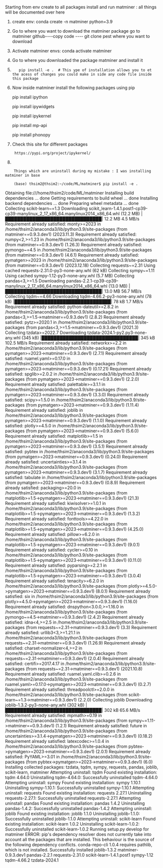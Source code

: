 
Starting from env create to all packages install and run matminer : all things
will be documented over here

1. create env:
             conda create -n matminer python=3.9

2. Go to where you want to download the matminer package
        go to matminer github----copy code ---- git clone pest where you want to
 download

3. Activate matminer envs: conda activate matminer

4. Go to where you downloaded the package matminer and install it

5.        pip install -e .  # This ype of installation allows you to et the acess of changes you could make in side any code file inside this package

6. Now inside matminer install the following packages using pip
    
    pip install ipython
    
    pip install ipywidgets
    
    pip install ipykernel

    pip install mp-api
    
    pip install phonopy

7. Check this site for different packages

        https://pypi.org/project/ipykernel/

8. 

        Things which are uninstall during my mistake : I was installing matminer in base 

        (base) thsim2@thsim2:~/code/ML/matminer$ pip install -e .
Obtaining file:///home/thsim2/code/ML/matminer
  Installing build dependencies ... done
  Getting requirements to build wheel ... done
  Installing backend dependencies ... done
    Preparing wheel metadata ... done
Collecting scikit-learn~=1.3
  Downloading scikit_learn-1.4.1.post1-cp39-cp39-manylinux_2_17_x86_64.manylinux2014_x86_64.whl (12.2 MB)
     |████████████████████████████████| 12.2 MB 4.5 MB/s 
Requirement already satisfied: monty>=2023 in /home/thsim2/anaconda3/lib/python3.9/site-packages (from matminer==0.9.3.dev1) (2023.11.3)
Requirement already satisfied: numpy<2,>=1.23 in /home/thsim2/anaconda3/lib/python3.9/site-packages (from matminer==0.9.3.dev1) (1.26.3)
Requirement already satisfied: pymongo~=4.5 in /home/thsim2/anaconda3/lib/python3.9/site-packages (from matminer==0.9.3.dev1) (4.6.1)
Requirement already satisfied: pymatgen>=2023 in /home/thsim2/anaconda3/lib/python3.9/site-packages (from matminer==0.9.3.dev1) (2023.12.18)
Collecting requests~=2.31
  Using cached requests-2.31.0-py3-none-any.whl (62 kB)
Collecting sympy~=1.11
  Using cached sympy-1.12-py3-none-any.whl (5.7 MB)
Collecting pandas<3,>=1.5
  Downloading pandas-2.2.1-cp39-cp39-manylinux_2_17_x86_64.manylinux2014_x86_64.whl (13.0 MB)
     |████████████████████████████████| 13.0 MB 56.7 MB/s 
Collecting tqdm~=4.66
  Downloading tqdm-4.66.2-py3-none-any.whl (78 kB)
     |████████████████████████████████| 78 kB 1.7 MB/s 
Requirement already satisfied: python-dateutil>=2.8.2 in /home/thsim2/anaconda3/lib/python3.9/site-packages (from pandas<3,>=1.5->matminer==0.9.3.dev1) (2.8.2)
Requirement already satisfied: pytz>=2020.1 in /home/thsim2/anaconda3/lib/python3.9/site-packages (from pandas<3,>=1.5->matminer==0.9.3.dev1) (2021.3)
Collecting tzdata>=2022.7
  Downloading tzdata-2024.1-py2.py3-none-any.whl (345 kB)
     |████████████████████████████████| 345 kB 102.5 MB/s 
Requirement already satisfied: networkx>=2.2 in /home/thsim2/anaconda3/lib/python3.9/site-packages (from pymatgen>=2023->matminer==0.9.3.dev1) (2.7.1)
Requirement already satisfied: ruamel.yaml>=0.17.0 in /home/thsim2/anaconda3/lib/python3.9/site-packages (from pymatgen>=2023->matminer==0.9.3.dev1) (0.17.21)
Requirement already satisfied: spglib>=2.0.2 in /home/thsim2/anaconda3/lib/python3.9/site-packages (from pymatgen>=2023->matminer==0.9.3.dev1) (2.2.0)
Requirement already satisfied: palettable>=3.1.1 in /home/thsim2/anaconda3/lib/python3.9/site-packages (from pymatgen>=2023->matminer==0.9.3.dev1) (3.3.0)
Requirement already satisfied: scipy>=1.5.0 in /home/thsim2/anaconda3/lib/python3.9/site-packages (from pymatgen>=2023->matminer==0.9.3.dev1) (1.11.4)
Requirement already satisfied: joblib in /home/thsim2/anaconda3/lib/python3.9/site-packages (from pymatgen>=2023->matminer==0.9.3.dev1) (1.1.0)
Requirement already satisfied: plotly>=4.5.0 in /home/thsim2/anaconda3/lib/python3.9/site-packages (from pymatgen>=2023->matminer==0.9.3.dev1) (5.6.0)
Requirement already satisfied: matplotlib>=1.5 in /home/thsim2/anaconda3/lib/python3.9/site-packages (from pymatgen>=2023->matminer==0.9.3.dev1) (3.5.1)
Requirement already satisfied: pybtex in /home/thsim2/anaconda3/lib/python3.9/site-packages (from pymatgen>=2023->matminer==0.9.3.dev1) (0.24.0)
Requirement already satisfied: uncertainties>=3.1.4 in /home/thsim2/anaconda3/lib/python3.9/site-packages (from pymatgen>=2023->matminer==0.9.3.dev1) (3.1.7)
Requirement already satisfied: tabulate in /home/thsim2/anaconda3/lib/python3.9/site-packages (from pymatgen>=2023->matminer==0.9.3.dev1) (0.8.9)
Requirement already satisfied: packaging>=20.0 in /home/thsim2/anaconda3/lib/python3.9/site-packages (from matplotlib>=1.5->pymatgen>=2023->matminer==0.9.3.dev1) (21.3)
Requirement already satisfied: kiwisolver>=1.0.1 in /home/thsim2/anaconda3/lib/python3.9/site-packages (from matplotlib>=1.5->pymatgen>=2023->matminer==0.9.3.dev1) (1.3.2)
Requirement already satisfied: fonttools>=4.22.0 in /home/thsim2/anaconda3/lib/python3.9/site-packages (from matplotlib>=1.5->pymatgen>=2023->matminer==0.9.3.dev1) (4.25.0)
Requirement already satisfied: pillow>=6.2.0 in /home/thsim2/anaconda3/lib/python3.9/site-packages (from matplotlib>=1.5->pymatgen>=2023->matminer==0.9.3.dev1) (9.0.1)
Requirement already satisfied: cycler>=0.10 in /home/thsim2/anaconda3/lib/python3.9/site-packages (from matplotlib>=1.5->pymatgen>=2023->matminer==0.9.3.dev1) (0.11.0)
Requirement already satisfied: pyparsing>=2.2.1 in /home/thsim2/anaconda3/lib/python3.9/site-packages (from matplotlib>=1.5->pymatgen>=2023->matminer==0.9.3.dev1) (3.0.4)
Requirement already satisfied: tenacity>=6.2.0 in /home/thsim2/anaconda3/lib/python3.9/site-packages (from plotly>=4.5.0->pymatgen>=2023->matminer==0.9.3.dev1) (8.0.1)
Requirement already satisfied: six in /home/thsim2/anaconda3/lib/python3.9/site-packages (from plotly>=4.5.0->pymatgen>=2023->matminer==0.9.3.dev1) (1.16.0)
Requirement already satisfied: dnspython<3.0.0,>=1.16.0 in /home/thsim2/anaconda3/lib/python3.9/site-packages (from pymongo~=4.5->matminer==0.9.3.dev1) (2.4.2)
Requirement already satisfied: idna<4,>=2.5 in /home/thsim2/anaconda3/lib/python3.9/site-packages (from requests~=2.31->matminer==0.9.3.dev1) (3.3)
Requirement already satisfied: urllib3<3,>=1.21.1 in /home/thsim2/anaconda3/lib/python3.9/site-packages (from requests~=2.31->matminer==0.9.3.dev1) (1.26.9)
Requirement already satisfied: charset-normalizer<4,>=2 in /home/thsim2/anaconda3/lib/python3.9/site-packages (from requests~=2.31->matminer==0.9.3.dev1) (2.0.4)
Requirement already satisfied: certifi>=2017.4.17 in /home/thsim2/anaconda3/lib/python3.9/site-packages (from requests~=2.31->matminer==0.9.3.dev1) (2021.10.8)
Requirement already satisfied: ruamel.yaml.clib>=0.2.6 in /home/thsim2/anaconda3/lib/python3.9/site-packages (from ruamel.yaml>=0.17.0->pymatgen>=2023->matminer==0.9.3.dev1) (0.2.7)
Requirement already satisfied: threadpoolctl>=2.0.0 in /home/thsim2/anaconda3/lib/python3.9/site-packages (from scikit-learn~=1.3->matminer==0.9.3.dev1) (2.2.0)
Collecting joblib
  Downloading joblib-1.3.2-py3-none-any.whl (302 kB)
     |████████████████████████████████| 302 kB 65.6 MB/s 
Requirement already satisfied: mpmath>=0.19 in /home/thsim2/anaconda3/lib/python3.9/site-packages (from sympy~=1.11->matminer==0.9.3.dev1) (1.2.1)
Requirement already satisfied: future in /home/thsim2/anaconda3/lib/python3.9/site-packages (from uncertainties>=3.1.4->pymatgen>=2023->matminer==0.9.3.dev1) (0.18.2)
Requirement already satisfied: latexcodec>=1.0.4 in /home/thsim2/anaconda3/lib/python3.9/site-packages (from pybtex->pymatgen>=2023->matminer==0.9.3.dev1) (2.0.1)
Requirement already satisfied: PyYAML>=3.01 in /home/thsim2/anaconda3/lib/python3.9/site-packages (from pybtex->pymatgen>=2023->matminer==0.9.3.dev1) (6.0)
Installing collected packages: tzdata, tqdm, sympy, requests, pandas, joblib, scikit-learn, matminer
  Attempting uninstall: tqdm
    Found existing installation: tqdm 4.64.0
    Uninstalling tqdm-4.64.0:
      Successfully uninstalled tqdm-4.64.0
  Attempting uninstall: sympy
    Found existing installation: sympy 1.10.1
    Uninstalling sympy-1.10.1:
      Successfully uninstalled sympy-1.10.1
  Attempting uninstall: requests
    Found existing installation: requests 2.27.1
    Uninstalling requests-2.27.1:
      Successfully uninstalled requests-2.27.1
  Attempting uninstall: pandas
    Found existing installation: pandas 1.4.2
    Uninstalling pandas-1.4.2:
      Successfully uninstalled pandas-1.4.2
  Attempting uninstall: joblib
    Found existing installation: joblib 1.1.0
    Uninstalling joblib-1.1.0:
      Successfully uninstalled joblib-1.1.0
  Attempting uninstall: scikit-learn
    Found existing installation: scikit-learn 1.0.2
    Uninstalling scikit-learn-1.0.2:
      Successfully uninstalled scikit-learn-1.0.2
  Running setup.py develop for matminer
ERROR: pip's dependency resolver does not currently take into account all the packages that are installed. This behaviour is the source of the following dependency conflicts.
conda-repo-cli 1.0.4 requires pathlib, which is not installed.
Successfully installed joblib-1.3.2 matminer-0.9.3.dev1 pandas-2.2.1 requests-2.31.0 scikit-learn-1.4.1.post1 sympy-1.12 tqdm-4.66.2 tzdata-2024.1



